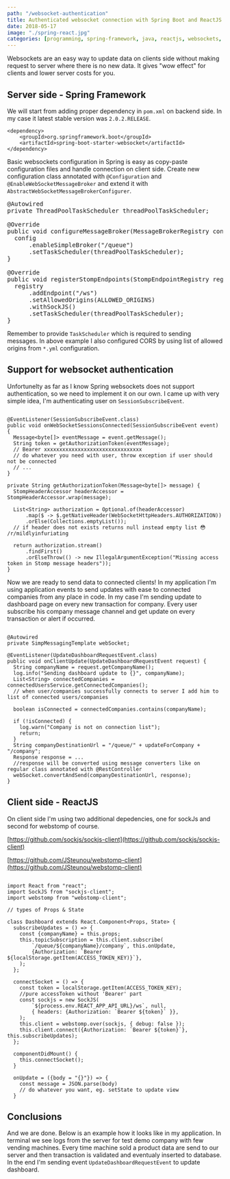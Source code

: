 ```yaml
---
path: "/websocket-authentication"
title: Authenticated websocket connection with Spring Boot and ReactJS
date: 2018-05-17
image: "./spring-react.jpg"
categories: [programming, spring-framework, java, reactjs, websockets, spring-boot]
---
```


Websockets are an easy way to update data on clients side without making request to server where there is no new data. 
It gives "wow effect" for clients and lower server costs for you.

## Server side - Spring Framework
We will start from adding proper dependency in ``pom.xml`` on backend side. In my case it latest stable version was ``2.0.2.RELEASE``.

```
<dependency>
    <groupId>org.springframework.boot</groupId>
    <artifactId>spring-boot-starter-websocket</artifactId>
</dependency>
```
    
Basic websockets configuration in Spring is easy as copy-paste configuration files and handle connection on client side.
Create new configuration class annotated with ``@Configuration`` and ``@EnableWebSocketMessageBroker`` and extend it with 
``AbstractWebSocketMessageBrokerConfigurer``.




<pre class="language-java">
@Autowired
private ThreadPoolTaskScheduler threadPoolTaskScheduler;

@Override
public void configureMessageBroker(MessageBrokerRegistry config) {
  config
      .enableSimpleBroker("/queue")
      .setTaskScheduler(threadPoolTaskScheduler);
}

@Override
public void registerStompEndpoints(StompEndpointRegistry registry) {
  registry
      .addEndpoint("/ws")
      .setAllowedOrigins(ALLOWED_ORIGINS)
      .withSockJS()
      .setTaskScheduler(threadPoolTaskScheduler);
}
</pre>

Remember to provide ```TaskScheduler``` which is required to sending messages. 
In above example I also configured CORS by using list of allowed origins from ```*.yml``` configuration.

## Support for websocket authentication
Unfortunelty as far as I know Spring websockets does not support authentication, so we need to implement it on our own. 
I came up with very simple idea, I'm authenticating user on ``SessionSubscribeEvent``.

```

@EventListener(SessionSubscribeEvent.class)
public void onWebSocketSessionsConnected(SessionSubscribeEvent event) {
  Message<byte[]> eventMessage = event.getMessage();
  String token = getAuthorizationToken(eventMessage);
  // Bearer xxxxxxxxxxxxxxxxxxxxxxxxxxxxxxxx
  // do whatever you need with user, throw exception if user should not be connected
  // ...
}

private String getAuthorizationToken(Message<byte[]> message) {
  StompHeaderAccessor headerAccessor = StompHeaderAccessor.wrap(message);

  List<String> authorization = Optional.of(headerAccessor)
      .map($ -> $.getNativeHeader(WebSocketHttpHeaders.AUTHORIZATION))
      .orElse(Collections.emptyList());
  // if header does not exists returns null instead empty list 😳 /r/mildlyinfuriating

  return authorization.stream()
      .findFirst()
      .orElseThrow(() -> new IllegalArgumentException("Missing access token in Stomp message headers"));
}
```


Now we are ready to send data to connected clients! In my application I'm using application events
to send updates with ease to connected companies from any place in code. 
In my case I'm sending update to dashboard page on every new transaction for company.
Every user subscribe his company message channel and get update on every transaction or alert if occurred.

```

@Autowired
private SimpMessagingTemplate webSocket;
	
@EventListener(UpdateDashboardRequestEvent.class)
public void onClientUpdate(UpdateDashboardRequestEvent request) {
  String companyName = request.getCompanyName();
  log.info("Sending dashboard update to {}", companyName);
  List<String> connectedCompanies = connectedUsersService.getConnectedCompanies();
  // when user/companies successfully connects to server I add him to list of connected users/companies
  
  boolean isConnected = connectedCompanies.contains(companyName);

  if (!isConnected) {
    log.warn("Company is not on connection list");
    return;
  }
  String companyDestinationUrl = "/queue/" + updateForCompany + "/company";
  Response response = ... 
  //response will be converted using message converters like on regular class annotated with @RestController
  webSocket.convertAndSend(companyDestinationUrl, response);
}
```





## Client side - ReactJS 

On client side I'm using two additional depedencies, one for sockJs and second for webstomp of course.

[https://github.com/sockjs/sockjs-client](https://github.com/sockjs/sockjs-client) 

[https://github.com/JSteunou/webstomp-client](https://github.com/JSteunou/webstomp-client)

```

import React from "react";
import SockJS from "sockjs-client";
import webstomp from "webstomp-client";

// types of Props & State

class Dashboard extends React.Component<Props, State> {
  subscribeUpdates = () => {
    const {companyName} = this.props;
    this.topicSubscription = this.client.subscribe(
        `/queue/${companyName}/company`, this.onUpdate,
        {Authorization: `Bearer ${localStorage.getItem(ACCESS_TOKEN_KEY)}`},
    );
  };

  connectSocket = () => {
    const token = localStorage.getItem(ACCESS_TOKEN_KEY);
    //pure accessToken without 'Bearer' part
    const sockjs = new SockJS(
        `${process.env.REACT_APP_API_URL}/ws`, null,
        { headers: {Authorization: `Bearer ${token}` }},
    );
    this.client = webstomp.over(sockjs, { debug: false });
    this.client.connect({Authorization: `Bearer ${token}`}, this.subscribeUpdates);
  };

  componentDidMount() {
    this.connectSocket();
  }
  
  onUpdate = ({body = "{}"}) => {
    const message = JSON.parse(body)
    // do whatever you want, eg. setState to update view
  }
```


## Conclusions

And we are done. Below is an example how it looks like in my application. 
In terminal we see logs from the server for test demo company with few vending machines. 
Every time machine sold a product data are send to our server and then transaction is 
validated and eventualy inserted to database. In the end I'm sending event 
``UpdateDashboardRequestEvent`` to update dashboard.
